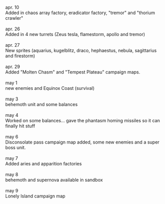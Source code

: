 

apr. 10
<br>
Added in chaos array factory, eradicator factory, "tremor" and "thorium crawler"
<br><br>
apr. 26
<br>
Added in 4 new turrets (Zeus tesla, flamestorm, apollo and tremor)
<br><br>
apr. 27
<br>
New sprites (aquarius, kugelblitz, draco, hephaestus, nebula, sagittarius and firestorm)
<br><br>
apr. 29
<br>
Added "Molten Chasm" and "Tempest Plateau" campaign maps.
<br><br>
may 1
<br>
new enemies and Equinox Coast (survival)
<br><br>
may 3
<br>
behemoth unit and some balances
<br><br>
may 4 
<br>
Worked on some balances... gave the phantasm homing missiles so it can finally hit stuff
<br><br>
may 6
<br>
Disconsolate pass campaign map added, some new enemies and a super boss unit.
<br><br>
may 7
<br>
Added aries and apparition factories
<br><br>
may 8
<br>
behemoth and supernova available in sandbox
<br><br>
may 9
<br>
Lonely Island campaign map
